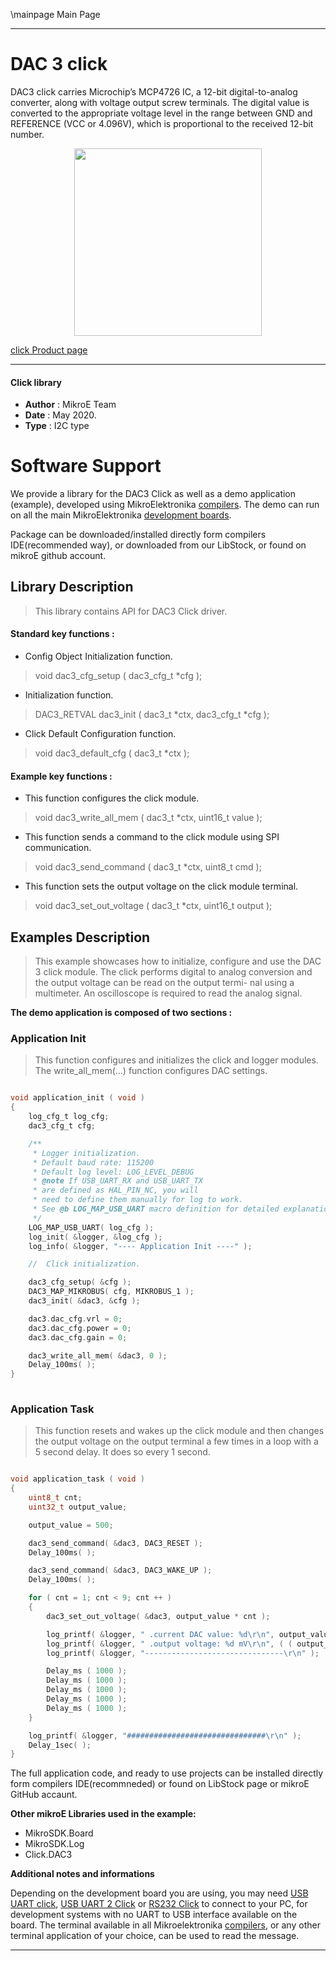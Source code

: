 \mainpage Main Page
 
---
# DAC 3 click

DAC3 click carries Microchip’s MCP4726 IC, a 12-bit digital-to-analog converter, along with voltage output screw terminals. The digital value is converted to the appropriate voltage level in the range between GND and REFERENCE (VCC or 4.096V), which is proportional to the received 12-bit number.

<p align="center">
  <img src="https://download.mikroe.com/images/click_for_ide/dac3_click.png" height=300px>
</p>


[click Product page](https://www.mikroe.com/dac3-click)

---


#### Click library 

- **Author**        : MikroE Team
- **Date**          : May 2020.
- **Type**          : I2C type


# Software Support

We provide a library for the DAC3 Click 
as well as a demo application (example), developed using MikroElektronika 
[compilers](https://shop.mikroe.com/compilers). 
The demo can run on all the main MikroElektronika [development boards](https://shop.mikroe.com/development-boards).

Package can be downloaded/installed directly form compilers IDE(recommended way), or downloaded from our LibStock, or found on mikroE github account. 

## Library Description

> This library contains API for DAC3 Click driver.

#### Standard key functions :

- Config Object Initialization function.
> void dac3_cfg_setup ( dac3_cfg_t *cfg ); 
 
- Initialization function.
> DAC3_RETVAL dac3_init ( dac3_t *ctx, dac3_cfg_t *cfg );

- Click Default Configuration function.
> void dac3_default_cfg ( dac3_t *ctx );


#### Example key functions :

- This function configures the click module.
> void dac3_write_all_mem ( dac3_t *ctx, uint16_t value );
 
- This function sends a command to the click module using SPI communication.
> void dac3_send_command ( dac3_t *ctx, uint8_t cmd );

- This function sets the output voltage on the click module terminal.
> void dac3_set_out_voltage ( dac3_t *ctx, uint16_t output );

## Examples Description

> This example showcases how to initialize, configure and use the DAC 3 click module. The click
  performs digital to analog conversion and the output voltage can be read on the output termi-
  nal using a multimeter. An oscilloscope is required to read the analog signal. 

**The demo application is composed of two sections :**

### Application Init 

> This function configures and initializes the click and logger modules. The write_all_mem(...)
  function configures DAC settings. 

```c

void application_init ( void )
{
    log_cfg_t log_cfg;
    dac3_cfg_t cfg;

    /** 
     * Logger initialization.
     * Default baud rate: 115200
     * Default log level: LOG_LEVEL_DEBUG
     * @note If USB_UART_RX and USB_UART_TX 
     * are defined as HAL_PIN_NC, you will 
     * need to define them manually for log to work. 
     * See @b LOG_MAP_USB_UART macro definition for detailed explanation.
     */
    LOG_MAP_USB_UART( log_cfg );
    log_init( &logger, &log_cfg );
    log_info( &logger, "---- Application Init ----" );

    //  Click initialization.

    dac3_cfg_setup( &cfg );
    DAC3_MAP_MIKROBUS( cfg, MIKROBUS_1 );
    dac3_init( &dac3, &cfg );

    dac3.dac_cfg.vrl = 0;
    dac3.dac_cfg.power = 0;
    dac3.dac_cfg.gain = 0;

    dac3_write_all_mem( &dac3, 0 );
    Delay_100ms( );
}
  
```

### Application Task

> This function resets and wakes up the click module and then changes the output voltage on the
  output terminal a few times in a loop with a 5 second delay. It does so every 1 second. 

```c

void application_task ( void )
{
    uint8_t cnt;
    uint32_t output_value;

    output_value = 500;

    dac3_send_command( &dac3, DAC3_RESET );
    Delay_100ms( );

    dac3_send_command( &dac3, DAC3_WAKE_UP );
    Delay_100ms( );

    for ( cnt = 1; cnt < 9; cnt ++ )
    {
        dac3_set_out_voltage( &dac3, output_value * cnt );

        log_printf( &logger, " .current DAC value: %d\r\n", output_value * cnt );
        log_printf( &logger, " .output voltage: %d mV\r\n", ( ( output_value * cnt ) * 79 ) / 64 );
        log_printf( &logger, "-------------------------------\r\n" );

        Delay_ms ( 1000 );
        Delay_ms ( 1000 );
        Delay_ms ( 1000 );
        Delay_ms ( 1000 );
        Delay_ms ( 1000 );
    }

    log_printf( &logger, "###############################\r\n" );
    Delay_1sec( );
} 

```

The full application code, and ready to use projects can be  installed directly form compilers IDE(recommneded) or found on LibStock page or mikroE GitHub accaunt.

**Other mikroE Libraries used in the example:** 

- MikroSDK.Board
- MikroSDK.Log
- Click.DAC3

**Additional notes and informations**

Depending on the development board you are using, you may need 
[USB UART click](https://shop.mikroe.com/usb-uart-click), 
[USB UART 2 Click](https://shop.mikroe.com/usb-uart-2-click) or 
[RS232 Click](https://shop.mikroe.com/rs232-click) to connect to your PC, for 
development systems with no UART to USB interface available on the board. The 
terminal available in all Mikroelektronika 
[compilers](https://shop.mikroe.com/compilers), or any other terminal application 
of your choice, can be used to read the message.



---
